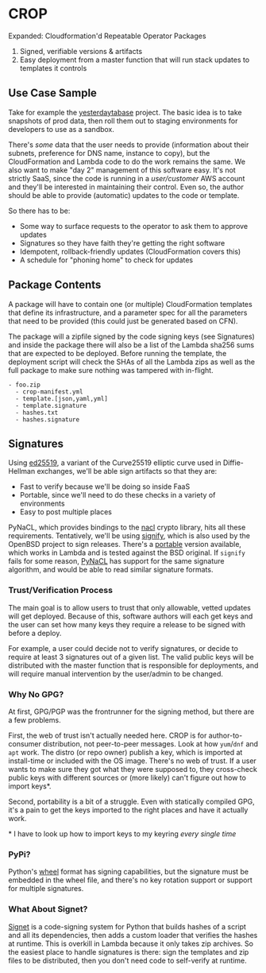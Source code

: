 # CROP

Expanded: Cloudformation'd Repeatable Operator Packages

1. Signed, verifiable versions & artifacts
1. Easy deployment from a master function that will run stack updates to
   templates it controls

## Use Case Sample

Take for example the [yesterdaytabase][yesterdaytabase] project. The basic idea
is to take snapshots of prod data, then roll them out to staging environments
for developers to use as a sandbox.

There's *some* data that the user needs to provide (information about their
subnets, preference for DNS name, instance to copy), but the CloudFormation and
Lambda code to do the work remains the same. We also want to make "day 2"
management of this software easy. It's not strictly SaaS, since the code is
running in a *user/customer* AWS account and they'll be interested in
maintaining their control. Even so, the author should be able to provide
(automatic) updates to the code or template.

So there has to be:

- Some way to surface requests to the operator to ask them to approve updates
- Signatures so they have faith they're getting the right software
- Idempotent, rollback-friendly updates (CloudFormation covers this)
- A schedule for "phoning home" to check for updates

## Package Contents

A package will have to contain one (or multiple) CloudFormation templates that
define its infrastructure, and a parameter spec for all the parameters that
need to be provided (this could just be generated based on CFN).

The package will a zipfile signed by the code signing keys (see Signatures) and
inside the package there will also be a list of the Lambda sha256 sums that are
expected to be deployed. Before running the template, the deployment script
will check the SHAs of all the Lambda zips as well as the full package to make
sure nothing was tampered with in-flight.

```
- foo.zip
  - crop-manifest.yml
  - template.[json,yaml,yml]
  - template.signature
  - hashes.txt
  - hashes.signature
```

## Signatures

Using [ed25519][ed25519], a variant of the Curve25519 elliptic curve used in
Diffie-Hellman exchanges, we'll be able sign artifacts so that they are:

- Fast to verify because we'll be doing so inside FaaS
- Portable, since we'll need to do these checks in a variety of environments
- Easy to post multiple places

PyNaCL, which provides bindings to the [nacl][nacl] crypto library, hits all
these requirements. Tentatively, we'll be using [signify][signify], which is
also used by the OpenBSD project to sign releases. There's a
[portable][portable_signify] version available, which works in Lambda and is
tested against the BSD original. If `signify` fails for some reason,
[PyNaCL][pynacl] has support for the same signature algorithm, and would be
able to read similar signature formats.

### Trust/Verification Process

The main goal is to allow users to trust that only allowable, vetted updates
will get deployed. Because of this, software authors will each get keys and the
user can set how many keys they require a release to be signed with before a
deploy.

For example, a user could decide not to verify signatures, or decide to require
at least 3 signatures out of a given list. The valid public keys will be
distributed with the master function that is responsible for deployments, and
will require manual intervention by the user/admin to be changed.

### Why No GPG?

At first, GPG/PGP was the frontrunner for the signing method, but there are a
few problems.

First, the web of trust isn't actually needed here. CROP is for
author-to-consumer distribution, not peer-to-peer messages. Look at how
`yum`/`dnf` and `apt` work. The distro (or repo owner) publish a key, which is
imported at install-time or included with the OS image. There's no web of
trust. If a user wants to make sure they got what they were supposed to, they
cross-check public keys with different sources or (more likely) can't figure
out how to import keys*.

Second, portability is a bit of a struggle. Even with statically compiled GPG,
it's a pain to get the keys imported to the right places and have it actually
work.

\* I have to look up how to import keys to my keyring *every single time*

### PyPi?

Python's [wheel][wheel] format has signing capabilities, but the signature must
be embedded in the wheel file, and there's no key rotation support or support
for multiple signatures.

### What About Signet?

[Signet][signet] is a code-signing system for Python that builds hashes of a
script and all its dependencies, then adds a custom loader that verifies the
hashes at runtime. This is overkill in Lambda because it only takes zip
archives. So the easiest place to handle signatures is there: sign the
templates and zip files to be distributed, then you don't need code to
self-verify at runtime.


[signet]: http://jamercee.github.io/signet/
[ed25519]: https://ed25519.cr.yp.to/index.html
[nacl]: https://nacl.cr.yp.to/index.html
[wheel]: https://wheel.readthedocs.io/en/latest/
[portable_signify]: https://github.com/aperezdc/signify
[signify]: https://www.openbsd.org/papers/bsdcan-signify.html
[pynacl]: https://pynacl.readthedocs.io/en/latest/signing/
[yesterdaytabase]: https://github.com/ryansb/yesterdaytabase

